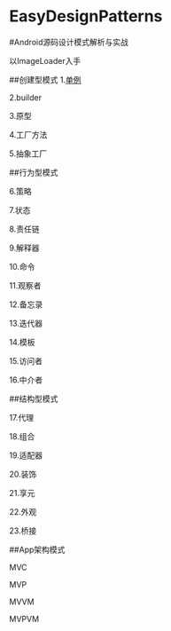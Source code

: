 # EasyDesignPatterns

#Android源码设计模式解析与实战
<Android Source Design Patterns Analysis and practice>

以ImageLoader入手

##创建型模式
1.[单例](https://github.com/mazouri/EasyDesignPatterns/blob/master/Creational-patterns/%E5%8D%95%E4%BE%8B%E6%A8%A1%E5%BC%8F.md)

2.builder

3.原型

4.工厂方法

5.抽象工厂

##行为型模式

6.策略

7.状态

8.责任链

9.解释器

10.命令

11.观察者

12.备忘录

13.迭代器

14.模板

15.访问者

16.中介者

##结构型模式

17.代理

18.组合

19.适配器

20.装饰

21.享元

22.外观

23.桥接

##App架构模式

MVC

MVP

MVVM

MVPVM
